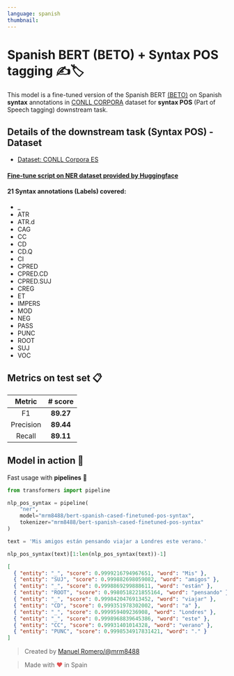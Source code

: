 ```yaml
---
language: spanish
thumbnail:
---
```


# Spanish BERT (BETO) + Syntax POS tagging ✍🏷

This model is a fine-tuned version of the Spanish BERT [(BETO)](https://github.com/dccuchile/beto) on Spanish **syntax** annotations in [CONLL CORPORA](https://www.kaggle.com/nltkdata/conll-corpora) dataset for **syntax POS** (Part of Speech tagging) downstream task.

## Details of the downstream task (Syntax POS) - Dataset

- [Dataset: CONLL Corpora ES](https://www.kaggle.com/nltkdata/conll-corpora)

#### [Fine-tune script on NER dataset provided by Huggingface](https://github.com/huggingface/transformers/blob/master/examples/run_ner.py)

#### 21 Syntax annotations (Labels) covered:

- \_
- ATR
- ATR.d
- CAG
- CC
- CD
- CD.Q
- CI
- CPRED
- CPRED.CD
- CPRED.SUJ
- CREG
- ET
- IMPERS
- MOD
- NEG
- PASS
- PUNC
- ROOT
- SUJ
- VOC

## Metrics on test set 📋

|  Metric   |  # score  |
| :-------: | :-------: |
|    F1     | **89.27** |
| Precision | **89.44** |
|  Recall   | **89.11** |

## Model in action 🔨

Fast usage with **pipelines** 🧪

```python
from transformers import pipeline

nlp_pos_syntax = pipeline(
    "ner",
    model="mrm8488/bert-spanish-cased-finetuned-pos-syntax",
    tokenizer="mrm8488/bert-spanish-cased-finetuned-pos-syntax"
)

text = 'Mis amigos están pensando viajar a Londres este verano.'

nlp_pos_syntax(text)[1:len(nlp_pos_syntax(text))-1]
```

```json
[
  { "entity": "_", "score": 0.9999216794967651, "word": "Mis" },
  { "entity": "SUJ", "score": 0.999882698059082, "word": "amigos" },
  { "entity": "_", "score": 0.9998869299888611, "word": "están" },
  { "entity": "ROOT", "score": 0.9980518221855164, "word": "pensando" },
  { "entity": "_", "score": 0.9998420476913452, "word": "viajar" },
  { "entity": "CD", "score": 0.999351978302002, "word": "a" },
  { "entity": "_", "score": 0.999959409236908, "word": "Londres" },
  { "entity": "_", "score": 0.9998968839645386, "word": "este" },
  { "entity": "CC", "score": 0.99931401014328, "word": "verano" },
  { "entity": "PUNC", "score": 0.9998534917831421, "word": "." }
]
```

> Created by [Manuel Romero/@mrm8488](https://twitter.com/mrm8488)

> Made with <span style="color: #e25555;">&hearts;</span> in Spain
